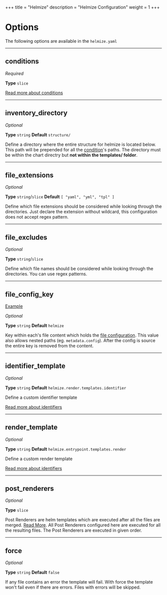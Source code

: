+++
title = "Helmize"
description = "Helmize Configuration"
weight = 1
+++
# Options

The following options are available in the `helmize.yaml`

---

## conditions

_Required_

**Type** `slice`

[Read more about conditions](../conditions/)

---

## inventory_directory

_Optional_

**Type** `string` **Default** `structure/`

Define a directory where the entire structure for helmize is located below. This path will be prepended for all the [condition](/documentation/configuration/conditions/)'s paths. The directory must be within the chart directry but **not within the templates/ folder**.

---

## file_extensions

_Optional_

**Type** `string`/`slice` **Default** `[ "yaml", "yml", "tpl" ]`

Define which file extensions should be considered while looking through the directories. Just declare the extension without wildcard, this configuration does not accept regex pattern.

---

## file_excludes

_Optional_

**Type** `string`/`slice`

Define which file names should be considered while looking through the directories. You can use regex patterns.

---

## file_config_key

[Example]()

_Optional_

**Type** `string` **Default** `helmize` 

Key within each's file content which holds the [file configuration](../../files/). This value also allows nested paths (eg. `metadata.config`). After the config is source the entire key is removed from the content.

---

## identifier_template

_Optional_

**Type** `string` **Default** `helmize.render.templates.identifier` 

Define a custom identifier template

[Read more about identifiers](../../customization/identifiers/)

---

## render_template

_Optional_

**Type** `string` **Default** `helmize.entrypoint.templates.render` 

Define a custom render template

[Read more about identifiers](../../customization/render/)

---
## post_renderers

_Optional_

**Type** `slice` 

Post Renderers are helm templates which are executed after all the files are merged. [Read More](../../customization/post_renderers/). All Post Renderers configured here are executed for all the resulting files. The Post Renderers are executed in given order.

---
## force

_Optional_

**Type** `string` **Default** `false`

If any file contains an error the template will fail. With force the template won't fail even if there are errors. Files with errors will be skipped.
